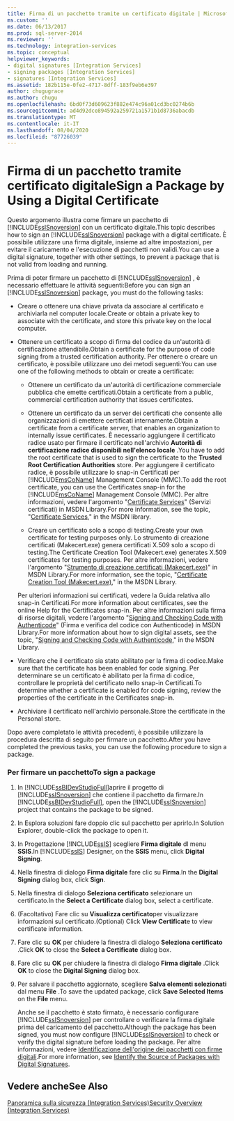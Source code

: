 ```yaml
---
title: Firma di un pacchetto tramite un certificato digitale | Microsoft Docs
ms.custom: ''
ms.date: 06/13/2017
ms.prod: sql-server-2014
ms.reviewer: ''
ms.technology: integration-services
ms.topic: conceptual
helpviewer_keywords:
- digital signatures [Integration Services]
- signing packages [Integration Services]
- signatures [Integration Services]
ms.assetid: 182b115e-0fe2-4717-8dff-183f9eb6e397
author: chugugrace
ms.author: chugu
ms.openlocfilehash: 6bd0f73d609623f882e474c96a01cd3bc0274b6b
ms.sourcegitcommit: ad4d92dce894592a259721a1571b1d8736abacdb
ms.translationtype: MT
ms.contentlocale: it-IT
ms.lasthandoff: 08/04/2020
ms.locfileid: "87726039"
---
```

# <a name="sign-a-package-by-using-a-digital-certificate"></a><span data-ttu-id="01c66-102">Firma di un pacchetto tramite certificato digitale</span><span class="sxs-lookup"><span data-stu-id="01c66-102">Sign a Package by Using a Digital Certificate</span></span>
  <span data-ttu-id="01c66-103">Questo argomento illustra come firmare un pacchetto di [!INCLUDE[ssISnoversion](../includes/ssisnoversion-md.md)] con un certificato digitale.</span><span class="sxs-lookup"><span data-stu-id="01c66-103">This topic describes how to sign an [!INCLUDE[ssISnoversion](../includes/ssisnoversion-md.md)] package with a digital certificate.</span></span> <span data-ttu-id="01c66-104">È possibile utilizzare una firma digitale, insieme ad altre impostazioni, per evitare il caricamento e l'esecuzione di pacchetti non validi.</span><span class="sxs-lookup"><span data-stu-id="01c66-104">You can use a digital signature, together with other settings, to prevent a package that is not valid from loading and running.</span></span>  
  
 <span data-ttu-id="01c66-105">Prima di poter firmare un pacchetto di [!INCLUDE[ssISnoversion](../includes/ssisnoversion-md.md)] , è necessario effettuare le attività seguenti:</span><span class="sxs-lookup"><span data-stu-id="01c66-105">Before you can sign an [!INCLUDE[ssISnoversion](../includes/ssisnoversion-md.md)] package, you must do the following tasks:</span></span>  
  
-   <span data-ttu-id="01c66-106">Creare o ottenere una chiave privata da associare al certificato e archiviarla nel computer locale.</span><span class="sxs-lookup"><span data-stu-id="01c66-106">Create or obtain a private key to associate with the certificate, and store this private key on the local computer.</span></span>  
  
-   <span data-ttu-id="01c66-107">Ottenere un certificato a scopo di firma del codice da un'autorità di certificazione attendibile.</span><span class="sxs-lookup"><span data-stu-id="01c66-107">Obtain a certificate for the purpose of code signing from a trusted certification authority.</span></span> <span data-ttu-id="01c66-108">Per ottenere o creare un certificato, è possibile utilizzare uno dei metodi seguenti:</span><span class="sxs-lookup"><span data-stu-id="01c66-108">You can use one of the following methods to obtain or create a certificate:</span></span>  
  
    -   <span data-ttu-id="01c66-109">Ottenere un certificato da un'autorità di certificazione commerciale pubblica che emette certificati.</span><span class="sxs-lookup"><span data-stu-id="01c66-109">Obtain a certificate from a public, commercial certification authority that issues certificates.</span></span>  
  
    -   <span data-ttu-id="01c66-110">Ottenere un certificato da un server dei certificati che consente alle organizzazioni di emettere certificati internamente.</span><span class="sxs-lookup"><span data-stu-id="01c66-110">Obtain a certificate from a certificate server, that enables an organization to internally issue certificates.</span></span> <span data-ttu-id="01c66-111">È necessario aggiungere il certificato radice usato per firmare il certificato nell'archivio **Autorità di certificazione radice disponibili nell'elenco locale** .</span><span class="sxs-lookup"><span data-stu-id="01c66-111">You have to add the root certificate that is used to sign the certificate to the **Trusted Root Certification Authorities** store.</span></span> <span data-ttu-id="01c66-112">Per aggiungere il certificato radice, è possibile utilizzare lo snap-in Certificati per [!INCLUDE[msCoName](../includes/msconame-md.md)] Management Console (MMC).</span><span class="sxs-lookup"><span data-stu-id="01c66-112">To add the root certificate, you can use the Certificates snap-in for the [!INCLUDE[msCoName](../includes/msconame-md.md)] Management Console (MMC).</span></span> <span data-ttu-id="01c66-113">Per altre informazioni, vedere l'argomento "[Certificate Services](https://go.microsoft.com/fwlink/?LinkId=100755)" (Servizi certificati) in MSDN Library.</span><span class="sxs-lookup"><span data-stu-id="01c66-113">For more information, see the topic, "[Certificate Services](https://go.microsoft.com/fwlink/?LinkId=100755)," in the MSDN library.</span></span>  
  
    -   <span data-ttu-id="01c66-114">Creare un certificato solo a scopo di testing.</span><span class="sxs-lookup"><span data-stu-id="01c66-114">Create your own certificate for testing purposes only.</span></span> <span data-ttu-id="01c66-115">Lo strumento di creazione certificati (Makecert.exe) genera certificati X.509 solo a scopo di testing.</span><span class="sxs-lookup"><span data-stu-id="01c66-115">The Certificate Creation Tool (Makecert.exe) generates X.509 certificates for testing purposes.</span></span> <span data-ttu-id="01c66-116">Per altre informazioni, vedere l'argomento "[Strumento di creazione certificati (Makecert.exe)](https://go.microsoft.com/fwlink/?LinkId=100756)" in MSDN Library.</span><span class="sxs-lookup"><span data-stu-id="01c66-116">For more information, see the topic, "[Certificate Creation Tool (Makecert.exe)](https://go.microsoft.com/fwlink/?LinkId=100756)," in the MSDN Library.</span></span>  
  
     <span data-ttu-id="01c66-117">Per ulteriori informazioni sui certificati, vedere la Guida relativa allo snap-in Certificati.</span><span class="sxs-lookup"><span data-stu-id="01c66-117">For more information about certificates, see the online Help for the Certificates snap-in.</span></span> <span data-ttu-id="01c66-118">Per altre informazioni sulla firma di risorse digitali, vedere l'argomento "[Signing and Checking Code with Authenticode](https://go.microsoft.com/fwlink/?LinkId=78100)" (Firma e verifica del codice con Authenticode) in MSDN Library.</span><span class="sxs-lookup"><span data-stu-id="01c66-118">For more information about how to sign digital assets, see the topic, "[Signing and Checking Code with Authenticode](https://go.microsoft.com/fwlink/?LinkId=78100)," in the MSDN Library.</span></span>  
  
-   <span data-ttu-id="01c66-119">Verificare che il certificato sia stato abilitato per la firma di codice.</span><span class="sxs-lookup"><span data-stu-id="01c66-119">Make sure that the certificate has been enabled for code signing.</span></span> <span data-ttu-id="01c66-120">Per determinare se un certificato è abilitato per la firma di codice, controllare le proprietà del certificato nello snap-in Certificati.</span><span class="sxs-lookup"><span data-stu-id="01c66-120">To determine whether a certificate is enabled for code signing, review the properties of the certificate in the Certificates snap-in.</span></span>  
  
-   <span data-ttu-id="01c66-121">Archiviare il certificato nell'archivio personale.</span><span class="sxs-lookup"><span data-stu-id="01c66-121">Store the certificate in the Personal store.</span></span>  
  
 <span data-ttu-id="01c66-122">Dopo avere completato le attività precedenti, è possibile utilizzare la procedura descritta di seguito per firmare un pacchetto.</span><span class="sxs-lookup"><span data-stu-id="01c66-122">After you have completed the previous tasks, you can use the following procedure to sign a package.</span></span>  
  
### <a name="to-sign-a-package"></a><span data-ttu-id="01c66-123">Per firmare un pacchetto</span><span class="sxs-lookup"><span data-stu-id="01c66-123">To sign a package</span></span>  
  
1.  <span data-ttu-id="01c66-124">In [!INCLUDE[ssBIDevStudioFull](../includes/ssbidevstudiofull-md.md)]aprire il progetto di [!INCLUDE[ssISnoversion](../includes/ssisnoversion-md.md)] che contiene il pacchetto da firmare.</span><span class="sxs-lookup"><span data-stu-id="01c66-124">In [!INCLUDE[ssBIDevStudioFull](../includes/ssbidevstudiofull-md.md)], open the [!INCLUDE[ssISnoversion](../includes/ssisnoversion-md.md)] project that contains the package to be signed.</span></span>  
  
2.  <span data-ttu-id="01c66-125">In Esplora soluzioni fare doppio clic sul pacchetto per aprirlo.</span><span class="sxs-lookup"><span data-stu-id="01c66-125">In Solution Explorer, double-click the package to open it.</span></span>  
  
3.  <span data-ttu-id="01c66-126">In Progettazione [!INCLUDE[ssIS](../includes/ssis-md.md)] scegliere **Firma digitale** dl menu **SSIS**.</span><span class="sxs-lookup"><span data-stu-id="01c66-126">In [!INCLUDE[ssIS](../includes/ssis-md.md)] Designer, on the **SSIS** menu, click **Digital Signing**.</span></span>  
  
4.  <span data-ttu-id="01c66-127">Nella finestra di dialogo **Firma digitale** fare clic su **Firma**.</span><span class="sxs-lookup"><span data-stu-id="01c66-127">In the **Digital Signing** dialog box, click **Sign**.</span></span>  
  
5.  <span data-ttu-id="01c66-128">Nella finestra di dialogo **Seleziona certificato** selezionare un certificato.</span><span class="sxs-lookup"><span data-stu-id="01c66-128">In the **Select a Certificate** dialog box, select a certificate.</span></span>  
  
6.  <span data-ttu-id="01c66-129">(Facoltativo) Fare clic su **Visualizza certificato**per visualizzare informazioni sul certificato.</span><span class="sxs-lookup"><span data-stu-id="01c66-129">(Optional) Click **View Certificat**e to view certificate information.</span></span>  
  
7.  <span data-ttu-id="01c66-130">Fare clic su **OK** per chiudere la finestra di dialogo **Seleziona certificato** .</span><span class="sxs-lookup"><span data-stu-id="01c66-130">Click **OK** to close the **Select a Certificate** dialog box.</span></span>  
  
8.  <span data-ttu-id="01c66-131">Fare clic su **OK** per chiudere la finestra di dialogo **Firma digitale** .</span><span class="sxs-lookup"><span data-stu-id="01c66-131">Click **OK** to close the **Digital Signing** dialog box.</span></span>  
  
9. <span data-ttu-id="01c66-132">Per salvare il pacchetto aggiornato, scegliere **Salva elementi selezionati** dal menu **File** .</span><span class="sxs-lookup"><span data-stu-id="01c66-132">To save the updated package, click **Save Selected Items** on the **File** menu.</span></span>  
  
     <span data-ttu-id="01c66-133">Anche se il pacchetto è stato firmato, è necessario configurare [!INCLUDE[ssISnoversion](../includes/ssisnoversion-md.md)] per controllare o verificare la firma digitale prima del caricamento del pacchetto.</span><span class="sxs-lookup"><span data-stu-id="01c66-133">Although the package has been signed, you must now configure [!INCLUDE[ssISnoversion](../includes/ssisnoversion-md.md)] to check or verify the digital signature before loading the package.</span></span> <span data-ttu-id="01c66-134">Per altre informazioni, vedere [Identificazione dell'origine dei pacchetti con firme digitali](security/identify-the-source-of-packages-with-digital-signatures.md).</span><span class="sxs-lookup"><span data-stu-id="01c66-134">For more information, see [Identify the Source of Packages with Digital Signatures](security/identify-the-source-of-packages-with-digital-signatures.md).</span></span>  
  
## <a name="see-also"></a><span data-ttu-id="01c66-135">Vedere anche</span><span class="sxs-lookup"><span data-stu-id="01c66-135">See Also</span></span>  
 [<span data-ttu-id="01c66-136">Panoramica sulla sicurezza &#40;Integration Services&#41;</span><span class="sxs-lookup"><span data-stu-id="01c66-136">Security Overview &#40;Integration Services&#41;</span></span>](security/security-overview-integration-services.md)  
  
  
